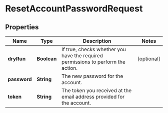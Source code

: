 

# ResetAccountPasswordRequest


## Properties

| Name | Type | Description | Notes |
|------------ | ------------- | ------------- | -------------|
|**dryRun** | **Boolean** | If true, checks whether you have the required permissions to perform the action. |  [optional] |
|**password** | **String** | The new password for the account. |  |
|**token** | **String** | The token you received at the email address provided for the account. |  |



